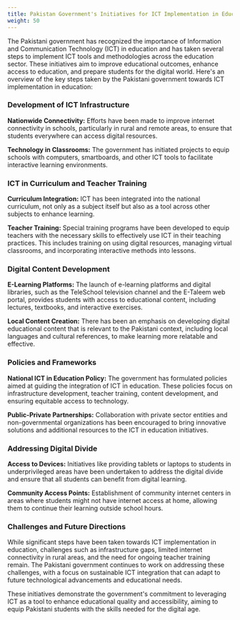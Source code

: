 ```yaml
---
title: Pakistan Government's Initiatives for ICT Implementation in Education
weight: 50
---
```


The Pakistani government has recognized the importance of Information and Communication Technology (ICT) in education and has taken several steps to implement ICT tools and methodologies across the education sector. These initiatives aim to improve educational outcomes, enhance access to education, and prepare students for the digital world. Here's an overview of the key steps taken by the Pakistani government towards ICT implementation in education:

### Development of ICT Infrastructure

**Nationwide Connectivity:** Efforts have been made to improve internet connectivity in schools, particularly in rural and remote areas, to ensure that students everywhere can access digital resources.

**Technology in Classrooms:** The government has initiated projects to equip schools with computers, smartboards, and other ICT tools to facilitate interactive learning environments.

### ICT in Curriculum and Teacher Training

**Curriculum Integration:** ICT has been integrated into the national curriculum, not only as a subject itself but also as a tool across other subjects to enhance learning.

**Teacher Training:** Special training programs have been developed to equip teachers with the necessary skills to effectively use ICT in their teaching practices. This includes training on using digital resources, managing virtual classrooms, and incorporating interactive methods into lessons.

### Digital Content Development

**E-Learning Platforms:** The launch of e-learning platforms and digital libraries, such as the TeleSchool television channel and the E-Taleem web portal, provides students with access to educational content, including lectures, textbooks, and interactive exercises.

**Local Content Creation:** There has been an emphasis on developing digital educational content that is relevant to the Pakistani context, including local languages and cultural references, to make learning more relatable and effective.

### Policies and Frameworks

**National ICT in Education Policy:** The government has formulated policies aimed at guiding the integration of ICT in education. These policies focus on infrastructure development, teacher training, content development, and ensuring equitable access to technology.

**Public-Private Partnerships:** Collaboration with private sector entities and non-governmental organizations has been encouraged to bring innovative solutions and additional resources to the ICT in education initiatives.

### Addressing Digital Divide

**Access to Devices:** Initiatives like providing tablets or laptops to students in underprivileged areas have been undertaken to address the digital divide and ensure that all students can benefit from digital learning.

**Community Access Points:** Establishment of community internet centers in areas where students might not have internet access at home, allowing them to continue their learning outside school hours.

### Challenges and Future Directions

While significant steps have been taken towards ICT implementation in education, challenges such as infrastructure gaps, limited internet connectivity in rural areas, and the need for ongoing teacher training remain. The Pakistani government continues to work on addressing these challenges, with a focus on sustainable ICT integration that can adapt to future technological advancements and educational needs.

These initiatives demonstrate the government's commitment to leveraging ICT as a tool to enhance educational quality and accessibility, aiming to equip Pakistani students with the skills needed for the digital age.
